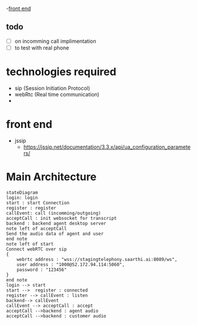 -[front end](#front-end)

## todo

- [ ] on incomming call implimentation
- [ ] to test with real phone

# technologies required

- sip (Session Initiation Protocol)
- webRtc (Real time communication)
-

# front end

- jssip
  - <https://jssip.net/documentation/3.3.x/api/ua_configuration_parameters/>

# Main Architecture

```mermaid
stateDiagram
login: login
start : start Connection
register : register
callEvent: call (incomming/outgoing)
acceptCall : init websocket for transcript
backend : backend agent desktop server
note left of acceptCall
Send the audio data of agent and user
end note
note left of start
Connect webRTC over sip
{
    webrtc address : "wss://stagingtelephony.saarthi.ai:8089/ws",
    user address : "1000@52.172.94.114:5060",
    password : "123456"
}
end note
login --> start
start -->  register : connected
register --> callEvent : listen
backend--> callEvent
callEvent --> acceptCall : accept
acceptCall -->backend : agent audio
acceptCall -->backend : customer audio


```
